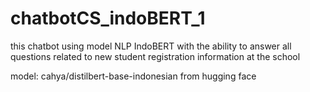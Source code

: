 # chatbotCS_indoBERT_1
this chatbot using model NLP IndoBERT with the ability to answer all questions related to new student registration information at the school

model: cahya/distilbert-base-indonesian from hugging face
